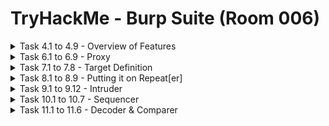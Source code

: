 #  TryHackMe - Burp Suite (Room 006)

<details><summary>Task 4.1 to 4.9 - Overview of Features</summary>
<p>

## Task 4.1

### Q: Which tool in Burp Suite can we use to perform a `diff` on responses and other pieces of data?

A: Comparer

## Task 4.2

### Q: What tool could we use to analyze randomness in different pieces of data such as password reset tokens?

A: Sequencer

## Task 4.3

### Q: Which tool can we use to set the scope of our project?

A: Target

## Task 4.4

### Q: While only available in the premium version, which tool can we use to automatically identify different vulnerabilities in the application we are examining?

A: Scanner

## Task 4.5

### Q: Encoding or decoding data can be particularly useful when examining URL parameters or protections on a form. Which tool allows us to do just that?

A: Decoder

## Task 4.6

### Q: Which tool allows us to redirect our web traffic into Burp for further examination?

A: Proxy

## Task 4.7

### Q: Simple in concept, but powerful in execution, which tool allows us to reissue requests?

A: Repeater

## Task 4.8

### Q: With four modes, which tool in Burp can we use for a variety of purposes such as field fuzzing?

A: Intruder

## Task 4.9

### Q: Which tool allows us to modify Burp Suite via the addition of extensions?

A: Extender

</p>
</details>

<details><summary>Task 6.1 to 6.9 - Proxy</summary>
<p>

## Task 6.1 - no answer needed

Deploy the VM

## Task 6.2

### Q: By default, the Burp proxy listens on only one interface. What is it?

A: 127.0.0.1:8080

## Task 6.3 - no answer needed

### Q: In Burp, navigate to the Intercept sub-tab of Proxy section and turn Intercept on

## Task 6.4

### Q: Return to the browser and navigate to the web app hosted on machine in the lab. Note that the page appears to be continuously loading. In Burp, we have a request that is waiting in our Intercept tab. 
### Take a look at the actions. Which shortcut allows us to forward the request to Repeater?

A: CTRL+R

Walkthrough: Right click inside Intercept tab and you will see various options

![](/Burp%20Suite/images/repeater.png)

## Task 6.5

### Q: How about if we wanted to forward our request to Intruder?

A: CTRL+I

Walkthrough: Right click inside Intercept tab and you will see various options

![](/Burp%20Suite/images/intruder.png)

## Task 6.6

### Q: Burp Suite saves the history of requests sent through the proxy along their varying details. Useful when we need to have proof of our actions in a pentest or we want to modify and resend a request sent before. 

### What is the name of the first section wherein general web requests (GET/POST) are saved?

A: HTTP History

Walkthrough: In the Proxy tab, the first option after the Intercept sub-tab is HTTP History. Looking through here, we see all general web requests sent via Proxy

![](/Burp%20Suite/images/http_history.png)

## Task 6.7

### Q: Defined in RFC 6455 as a low-latency communication protocol that does not require HTTP encapsulation, what is the name of the second section of our saved history in Burp Suite? These are commonly used in collaborate application which require real-time updates

A: WebSockets history

Walkthrough: In the Proxy tab, the second option after the Intercept sub-tab is WebSockets History. Looking through here, we see WebSockets requests sent via Proxy

![](/Burp%20Suite/images/websockets_history.png)

## Task 6.8

### Move over to the Options section of the Proxy tab and scroll down to `Intercept Client Requests`. Here, we can apply further fine-grained rules to define which requests we would like to intercept. Perhaps the most useful out of the default rules is our only AND rule. What is it's match type?

A: URL

Walkthrough: Going into the `Intercept Client Requests` options, we can see the `Match Type` field says URL for our AND rule

![](/Burp%20Suite/images/and_rule.png)

## Task 6.9

### Q: How about it's 'Relationship'? 

### In this situation, enabling this match rule can be incredibly useful following target definition as we can effectively leave intercept on permanently (unless we need to navigate without intercept) as it won't disturb sites which are outside of our scope - something which is particularly nice if we need to Google something in the same browser.

A: Is in target scope

Walkthrough: Going into the `Intercept Client Requests` options, we can see the `Relationship` field says Is in target scope for our AND rule 

![](/Burp%20Suite/images/relationship.png)

</p>
</details>

<details><summary>Task 7.1 to 7.8 - Target Definition</summary>
<p>

## Task 7.1 - no answer needed

### Before leaving the Proxy tab, switch Intercept off

## Task 7.2 - no answer needed

### Navigate to the Target tab in Burp. In the last task, we browsed to the website on our target machine. Find our target site in this list and right click on it. Select `Add to scope`

## Task 7.3 - no answer needed

### Clicking `Add to scope` will trigger a pop-up. This will stop Burp from sending out-of-scope items to our site map

## Task 7.4 - no answer needed

### Select `Yes` to close the popup

## Task 7.5

### Q: Browse around the rest of the application to build out our page structure in the target tab. Once you have visited most of the pages of the site, return to Burp Suite and expand the various levels of the application directory. What do we call this representation of the collective web application?

A: Site Map

![](/Burp%20Suite/images/sitemap.png)

## Task 7.6

### Q: What is the term for browsing the application as a normal user prior to examining it further?

A: Happy Path

## Task 7.7 - no answer needed

### Q: One last thing before moving on. Within the target tab, you may have noticed a sub-tab for issue definitions. Click into that now

## Task 7.8

### Q: The issue definitions found here are how Burp Suite defines issues within reporting. While getting started, these issue definitions can be particularly helpful for understanding and categorizing various findings we might have

### Which poisoning issue arises when an application behind a cache process input that is not included in the cache key?

A: Web Cache Poisoning

![](/Burp%20Suite/images/webcache_poisoning.png)

</p>
</details>

<details><summary>Task 8.1 to 8.9 - Putting it on Repeat[er]</summary>
<p>

## Task 8.1 - no answer needed

To start, click `Account` or `Login` in the top right corner to navigate to the login page

## Task 8.2

### Q: Try logging in with invalid credentials. What error is generated when login fails?

A: Invalid email or password

![](/Burp%20Suite/images/invalid_creds.png)

## Task 8.3 - no answer needed

### Q: Even though we did not send it to Repeater initially, we can still find the request in our history. Switch over to the HTTP sub-tab of Proxy, look through the requests to find it, right click and send it to Repeater and Intruder

## Task 8.4

### Q: Now that is it in Repeater, let's try adjusting the request such that we are sending a single quote (') as both the email and password. What error is generated from this request?

A: SQLITE_ERROR

Walkthrough: Replace the `email` and `password` content with a single quote in Repeater and send it

![](/Burp%20Suite/images/sqlite_error.png)

## Task 8.5 & 8.6 - no answer needed

Now that we leveraged Repeater to gain POC that Juice Shop's login is vulnerable to SQLi, let's try something a little more mischievous and attempt to leave a devastating zero-star review

First, click on the `Contact Us` tab and then `Customer Feedback`

## Task 8.7 - no answer needed

With the Burp proxy turned on, submit feedback. Once this is done, find the POST request in your HTTP History and send it to Repeater

![](/Burp%20Suite/images/website_sucks.png)

## Task 8.8 

### Q: What field do we have to modify in order to submit a zero-star review?

A: rating

Walkthrough: The `rating` field indicates how many stars are posted in the review

## Task 8.9

Submit a zero star review and complete the challenge

![](/Burp%20Suite/images/zerostar.png)

</p>
</details>

<details><summary>Task 9.1 to 9.12 - Intruder</summary>
<p>

## Task 9.1

### Q: Which attack type allows us to select multiple payload sets (one per position) and iterate through them simulatenously?

A: Pitchfork

## Task 9.2

### Q: How about the attack type which allows us to use one payload set in every single position we have selected simultaneously?

A: Battering ram

## Task 9.3

### Q: Which attack type allows us to select multiple payload sets (one per position) and iterate through all possible combinations?

A: Cluster Bomb

## Task 9.4

### Q: Perhaps the most commonly used, which attack type allows us to cycle through our payload set, putting the next available payload in each position in turn?

A: Sniper

## Task 9.5 - no answer needed

### Download the wordlist attached to this room, this is a shortened version of the [fuzzbd SQLi platform detection list](https://github.com/fuzzdb-project/fuzzdb/blob/master/attack/sql-injection/detect/xplatform.txt)

## Task 9.6 - no answer needed

### Return to the Intruder in Burp. Open up the Positions sub-tab and verify that `Sniper` is selected as our attack type

## Task 9.7 - no answer needed

### Burp attempts to automatically highlight possible fields of interest for Intruder, however, it does not have it correct. Hit `Clear` on the right hand side to clear all selected fields

## Task 9.8 - no answer needed

### Highlight the email field between the double quotes (")

## Task 9.9 - no answer needed

### Click `Add` to select the email field as a position for our payloads

![](/Burp%20Suite/images/email.png)

## Task 9.10 - no answer needed

### Switch to the payloads sub-tab of Intruder. Once there, hit `Load` and select the wordlist you previously downloaded

![](/Burp%20Suite/images/payload.png)

## Task 9.11 - no answer needed

### Scroll down and uncheck `URL-encode these characters`. We do not want to have the characters sent to be encoded as they otherwise won't be recognized by SQL

![](/Burp%20Suite/images/urlencode.png)

## Task 9.12

### Finally, click `Start attack`. What is the first payload that returns a 200 status code, showing that we have successfully bypassed authentication?

A: a' OR 1=1--

Walkthrough: Look through the results and check the status codes

![](/Burp%20Suite/images/200OK.png)

</p>
</details>

<details><summary>Task 10.1 to 10.7 - Sequencer</summary>
<p>

## Task 10.1 - no answer needed

### Switch over to the HTTP History sub-tab of Proxy

## Task 10.2 - no answer needed

### We are going to dig for a response which issues a cookie. Parse through the various responses we have received from Juice Shop until you find one that includes a `Set-Cookie` header

![](/Burp%20Suite/images/setcookie.png)

## Task 10.3 - no answer needed

### Once a request is found, right-click on it and `Send to Sequencer`

## Task 10.4 - no answer needed

### Change over to Sequencer and select `Start live capture`

## Task 10.5 - no answer needed

### Let Sequencer run and collect 10,000 requests. Once it hits that amount, hit  `Pause` and then `Analyze now`

## Task 10.6 

### Parse through the results. What is the effective estimated entrop measured in?

A: bits

Walkthrough: Learnt through the summary tab under `Overall result`

![](/Burp%20Suite/images/bits.png)

## Task 10.7

### In order to find the usable bits of entropy, we often have to make some adjustments to have a normalized dataset. What item is converted in this process?

A: token

Walkthrough: Learnt through the `Bit level analysis` and `Bit conversion` section

![](/Burp%20Suite/images/token.png)

</p>
</details>

<details><summary>Task 11.1 to 11.6 - Decoder & Comparer</summary>
<p>

## Task 11.1 - no answer needed

Return to the Target tab and find the API endpoint highlighted in the following request

![](/Burp%20Suite/images/scoreboard.png)

## Task 11.2 - no answer needed

Copy the first line of that request and paste it into Decoder then select `Decode as URL`

## Task 11.3

### Q: What character does the %20 in the request we copied into Decoder come out as?

A: Space

Walkthrough: There is a space between Score and Board

![](/Burp%20Suite/images/space.png)

## Task 11.4

### Q: Similiar to CyberChef, Decoder also has a `Magic` mode where it will automatically attempt to decode the input it is provided. What is this mode called?

A: Smart Decode

Walkthrough: Look through the options to Decode as

![](/Burp%20Suite/images/smartdecode.png)

## TAsk 11.5 

### Q: What can we load into Comparer to see differences in what various user roles can access? This is very useful to check for access control issues

A: Site maps

## Task 11.6 

### Q: Comparer can perform a diff against two different metrics, which one allows us to examine the data loaded in as-is rather than breaking it down into bytes?

A: Words

Walkthrough: Located at the bottom right of Comparer tab